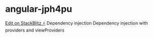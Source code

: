 # angular-jph4pu

[Edit on StackBlitz ⚡️](https://stackblitz.com/edit/angular-jph4pu)
Dependency injection
Dependency injection with providers and viewProviders
